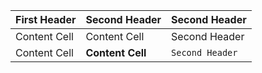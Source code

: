 
| First Header  | Second Header | Second Header |
| ------------- | ------------- | ------------- |
| Content Cell  | Content Cell  | Second Header |
| Content Cell  | **Content Cell**  | `Second Header` |
